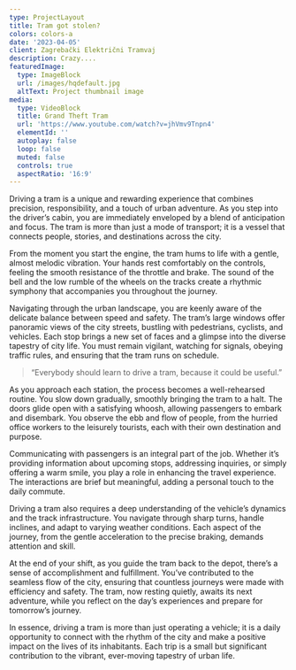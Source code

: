 ```yaml
---
type: ProjectLayout
title: Tram got stolen?
colors: colors-a
date: '2023-04-05'
client: Zagrebački Električni Tramvaj
description: Crazy....
featuredImage:
  type: ImageBlock
  url: /images/hqdefault.jpg
  altText: Project thumbnail image
media:
  type: VideoBlock
  title: Grand Theft Tram
  url: 'https://www.youtube.com/watch?v=jhVmv9Tnpn4'
  elementId: ''
  autoplay: false
  loop: false
  muted: false
  controls: true
  aspectRatio: '16:9'
---
```

Driving a tram is a unique and rewarding experience that combines precision, responsibility, and a touch of urban adventure. As you step into the driver’s cabin, you are immediately enveloped by a blend of anticipation and focus. The tram is more than just a mode of transport; it is a vessel that connects people, stories, and destinations across the city.

From the moment you start the engine, the tram hums to life with a gentle, almost melodic vibration. Your hands rest comfortably on the controls, feeling the smooth resistance of the throttle and brake. The sound of the bell and the low rumble of the wheels on the tracks create a rhythmic symphony that accompanies you throughout the journey.

Navigating through the urban landscape, you are keenly aware of the delicate balance between speed and safety. The tram’s large windows offer panoramic views of the city streets, bustling with pedestrians, cyclists, and vehicles. Each stop brings a new set of faces and a glimpse into the diverse tapestry of city life. You must remain vigilant, watching for signals, obeying traffic rules, and ensuring that the tram runs on schedule.

> “Everybody should learn to drive a tram, because it could be useful.”

As you approach each station, the process becomes a well-rehearsed routine. You slow down gradually, smoothly bringing the tram to a halt. The doors glide open with a satisfying whoosh, allowing passengers to embark and disembark. You observe the ebb and flow of people, from the hurried office workers to the leisurely tourists, each with their own destination and purpose.

Communicating with passengers is an integral part of the job. Whether it’s providing information about upcoming stops, addressing inquiries, or simply offering a warm smile, you play a role in enhancing the travel experience. The interactions are brief but meaningful, adding a personal touch to the daily commute.

Driving a tram also requires a deep understanding of the vehicle’s dynamics and the track infrastructure. You navigate through sharp turns, handle inclines, and adapt to varying weather conditions. Each aspect of the journey, from the gentle acceleration to the precise braking, demands attention and skill.

At the end of your shift, as you guide the tram back to the depot, there’s a sense of accomplishment and fulfillment. You’ve contributed to the seamless flow of the city, ensuring that countless journeys were made with efficiency and safety. The tram, now resting quietly, awaits its next adventure, while you reflect on the day’s experiences and prepare for tomorrow’s journey.

In essence, driving a tram is more than just operating a vehicle; it is a daily opportunity to connect with the rhythm of the city and make a positive impact on the lives of its inhabitants. Each trip is a small but significant contribution to the vibrant, ever-moving tapestry of urban life.
